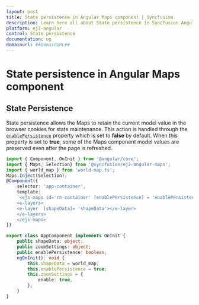 ```yaml
---
layout: post
title: State persistence in Angular Maps component | Syncfusion
description: Learn here all about State persistence in Syncfusion Angular Maps component of Syncfusion Essential JS 2 and more.
platform: ej2-angular
control: State persistence 
documentation: ug
domainurl: ##DomainURL##
---
```


# State persistence in Angular Maps component

## State Persistence

State persistence allows the Maps to retain the current model value in the browser cookies for state maintenance. This action is handled through the [`enablePersistence`](https://ej2.syncfusion.com/angular/documentation/api/maps/#enablepersistence) property which is set to **false** by default. When this property is set to **true**, some of the Maps component model values are preserved even after the page is refreshed.

```typescript
import { Component, OnInit } from '@angular/core';
import { Maps, Selection} from '@syncfusion/ej2-angular-maps';
import { world_map } from 'world-map.ts';
Maps.Inject(Selection);
@Component({
    selector: 'app-container',
    template:
    `<ejs-maps id='rn-container' [enablePersistence] = 'enablePersistence' [zoomSettings] = 'zoomSettings'>
    <e-layers>
    <e-layer  [shapeData]= 'shapeData'></e-layer>
    </e-layers>
    </ejs-maps>`
})

export class AppComponent implements OnInit {
    public shapeData: object;
    public zoomSettings: object;
    public enablePersistence: boolean;
    ngOnInit(): void {
        this.shapeData = world_map;
        this.enablePersistence = true;
        this.zoomSettings = {
            enable: true,
        };
    }
}
```